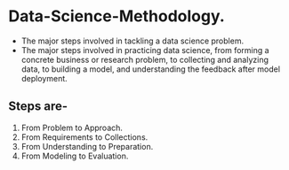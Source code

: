 # Data-Science-Methodology.
 - The major steps involved in tackling a data science problem.     
 - The major steps involved in practicing data science, from forming a concrete business or research problem, to collecting and analyzing data, to building a model, and understanding the feedback after model deployment.

## Steps are-
1. From Problem to Approach.
2. From Requirements to Collections.
3. From Understanding to Preparation.
4. From Modeling to Evaluation.
